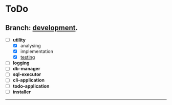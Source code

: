 # ToDo

## Branch:  [development](docs/branch-development).

- [ ] **utility**
	- [x] analysing
	- [x] implementation
	- [x] [testing](docs/testing/utility)
- [ ] **logging**
- [ ] **db-manager**
- [ ] **sql-executor**
- [ ] **cli-application**
- [ ] **todo-application**
- [ ] **installer**

---
